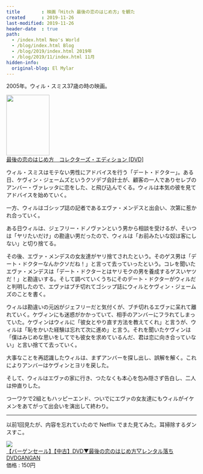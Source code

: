 ```yaml
---
title        : 映画「Hitch 最後の恋のはじめ方」を観た
created      : 2019-11-26
last-modified: 2019-11-26
header-date  : true
path:
  - /index.html Neo's World
  - /blog/index.html Blog
  - /blog/2019/index.html 2019年
  - /blog/2019/11/index.html 11月
hidden-info:
  original-blog: El Mylar
---
```


2005年。ウィル・スミス37歳の時の映画。

<div class="ad-amazon">
  <div class="ad-amazon-image">
    <a href="https://www.amazon.co.jp/dp/B0049WAO2E?tag=neos21-22&amp;linkCode=osi&amp;th=1&amp;psc=1">
      <img src="https://m.media-amazon.com/images/I/41I99-b0ooL._SL160_.jpg" width="114" height="160">
    </a>
  </div>
  <div class="ad-amazon-info">
    <div class="ad-amazon-title">
      <a href="https://www.amazon.co.jp/dp/B0049WAO2E?tag=neos21-22&amp;linkCode=osi&amp;th=1&amp;psc=1">最後の恋のはじめ方　コレクターズ・エディション [DVD]</a>
    </div>
  </div>
</div>

ウィル・スミスはモテない男性にアドバイスを行う「デート・ドクター」。ある日、ケヴィン・ジェームズというクソデブ会計士が、顧客の一人でありセレブのアンバー・ヴァレッタに恋をした、と飛び込んでくる。ウィルは本気の彼を見てアドバイスを始めていく。

一方、ウィルはゴシップ誌の記者であるエヴァ・メンデスと出会い、次第に惹かれ合っていく。

ある日ウィルは、ジェフリー・ドノヴァンという男から相談を受けるが、そいつは「ヤリたいだけ」の勘違い男だったので、ウィルは「お前みたいな奴は客にしない」と切り捨てる。

その後、エヴァ・メンデスの女友達がヤリ捨てされたという。そのゲス男は「デート・ドクターなんかクソだね！」と言って去っていったという。コレを聞いたエヴァ・メンデスは「デート・ドクターとはヤリモクの男を養成するゲスいヤツだ！」と勘違いする。そして調べていくうちにそのデート・ドクターがウィルだと判明したので、エヴァはブチ切れてゴシップ誌にウィルとケヴィン・ジェームズのことを書く。

ウィルは勘違いの元凶がジェフリーだと気付くが、ブチ切れるエヴァに呆れて離れていく。ケヴィンにも迷惑がかかっていて、相手のアンバーにフラれてしまっていた。ケヴィンはウィルに「彼女とやり直す方法を教えてくれ」と言うが、ウィルは「恥をかいた経験は忘れて次に進め」と言う。それを聞いたケヴィンは「僕はみじめな思いをしてでも彼女を求めているんだ、君は恋に向き合っていない」と言い捨てて去っていく。

大事なことを再認識したウィルは、まずアンバーを探し出し、誤解を解く。これによりアンバーはケヴィンとヨリを戻した。

そして、ウィルはエヴァの家に行き、つたなくも本心を包み隠さず告白し、二人は仲直りした。

つーワケで2組ともハッピーエンド、ついでにエヴァの女友達にもウィルがイケメンをあてがって出会いを演出して終わり。

---

以前1回見たが、内容を忘れていたので Netflix でまた見てみた。耳掃除するダンスすこ。

<div class="ad-rakuten">
  <div class="ad-rakuten-image">
    <a href="https://hb.afl.rakuten.co.jp/hgc/g00t7rc2.waxyc827.g00t7rc2.waxyd20d/?pc=https%3A%2F%2Fitem.rakuten.co.jp%2Fdvdgangan%2F13192-016%2F&amp;m=http%3A%2F%2Fm.rakuten.co.jp%2Fdvdgangan%2Fi%2F10057148%2F">
      <img src="https://thumbnail.image.rakuten.co.jp/@0_mall/dvdgangan/cabinet/t27/vt013192.jpg?_ex=128x128">
    </a>
  </div>
  <div class="ad-rakuten-info">
    <div class="ad-rakuten-title">
      <a href="https://hb.afl.rakuten.co.jp/hgc/g00t7rc2.waxyc827.g00t7rc2.waxyd20d/?pc=https%3A%2F%2Fitem.rakuten.co.jp%2Fdvdgangan%2F13192-016%2F&amp;m=http%3A%2F%2Fm.rakuten.co.jp%2Fdvdgangan%2Fi%2F10057148%2F">【バーゲンセール】【中古】DVD▼最後の恋のはじめ方▽レンタル落ち</a>
    </div>
    <div class="ad-rakuten-shop">
      <a href="https://hb.afl.rakuten.co.jp/hgc/g00t7rc2.waxyc827.g00t7rc2.waxyd20d/?pc=https%3A%2F%2Fwww.rakuten.co.jp%2Fdvdgangan%2F&amp;m=http%3A%2F%2Fm.rakuten.co.jp%2Fdvdgangan%2F">DVDGANGAN</a>
    </div>
    <div class="ad-rakuten-price">価格 : 150円</div>
  </div>
</div>
